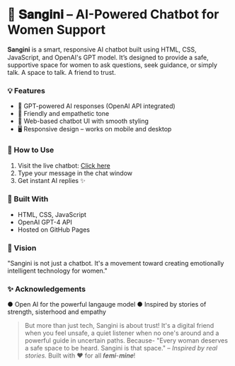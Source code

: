 # 🌸 𝐒𝐚𝐧𝐠𝐢𝐧𝐢 – AI-Powered Chatbot for Women Support

𝐒𝐚𝐧𝐠𝐢𝐧𝐢 is a smart, responsive AI chatbot built using HTML, CSS, JavaScript, and OpenAI's GPT model. It’s designed to provide a safe, supportive space for women to ask questions, seek guidance, or simply talk. A space to talk. A friend to trust.

### 💡 Features
- 🧠 GPT-powered AI responses (OpenAI API integrated)
- 🎀 Friendly and empathetic tone
- 💬 Web-based chatbot UI with smooth styling
- 🖥️ Responsive design – works on mobile and desktop

### 🚀 How to Use
1. Visit the live chatbot: [Click here](https://your-username.github.io/sangini-ai-chatbot/)
2. Type your message in the chat window
3. Get instant AI replies ✨

### 🔧 Built With
- HTML, CSS, JavaScript
- OpenAI GPT-4 API
- Hosted on GitHub Pages

### 🎀 Vision
"Sangini is not just a chatbot. It's a movement toward creating emotionally intelligent technology for women."

### ✨ Acknowledgements
● Open AI for the powerful langauge model
● Inspired by stories of strength, sisterhood and empathy

>  But more than just tech, Sangini is about trust!
>  It's a digital friend when you feel unsafe, a quiet listener when no one's around and a powerful guide in uncertain paths.
>  Because- "Every woman deserves a safe space to be heard. Sangini is that space." – *Inspired by real stories.*
>  Built with ❤️ for all 𝒇𝒆𝒎𝒊-𝒎𝒊𝒏𝒆!
